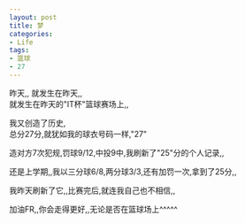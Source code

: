 ```yaml
---
layout: post
title: 梦
categories:
- Life
tags:
- 篮球
- 27
---
```


昨天,,
  就发生在昨天,,       
    就发生在昨天的"IT杯"篮球赛场上,,           
    
   我又创造了历史,           
      总分27分,就犹如我的球衣号码一样,"27"                                
   
    
造对方7次犯规,罚球9/12,中投9中,我刷新了"25"分的个人记录,,                      

   还是上学期,,我以三分球6/8,两分球3/3,还有加罚一次,拿到了25分,,             

  我昨天刷新了它,,比赛完后,就连我自己也不相信,,                                 

      
加油FR,,你会走得更好,,无论是否在篮球场上^^^^^ 